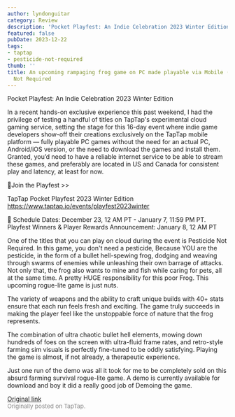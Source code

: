 ```yaml
---
author: lyndonguitar
category: Review
description: 'Pocket Playfest: An Indie Celebration 2023 Winter Edition'
featured: false
pubDate: 2023-12-22
tags:
- taptap
- pesticide-not-required
thumb: ''
title: An upcoming rampaging frog game on PC made playable via Mobile (Cloud) | Pesticide
  Not Required
---
```


Pocket Playfest: An Indie Celebration 2023 Winter Edition

In a recent hands-on exclusive experience this past weekend, I had the privilege of testing a handful of titles on TapTap's experimental cloud gaming service, setting the stage for this 16-day event where indie game developers show-off their creations exclusively on the TapTap mobile platform — fully playable PC games without the need for an actual PC, Android/iOS version, or the need to download the games and install them.  Granted, you’d need to have a reliable internet service to be able to stream these games, and preferably are located in US and Canada for consistent play and latency, at least for now.

🔗Join the Playfest >>

TapTap Pocket Playfest 2023 Winter Edition
https://www.taptap.io/events/playfest2023winter

📅 Schedule
Dates: December 23, 12 AM PT - January 7, 11:59 PM PT.
Playfest Winners & Player Rewards Announcement: January 8, 12 AM PT

One of the titles that you can play on cloud during the event is Pesticide Not Required. In this game, you don't need a pesticide, Because YOU are the pesticide, in the form of a bullet hell-spewing frog, dodging and weaving through swarms of enemies while unleashing their own barrage of attacks. Not only that, the frog also wants to mine and fish while caring for pets, all at the same time. A pretty HUGE responsibility for this poor Frog. This upcoming rogue-lite game is just nuts.

The variety of weapons and the ability to craft unique builds with 40+ stats ensure that each run feels fresh and exciting. The game truly succeeds in making the player feel like the unstoppable force of nature that the frog represents.

The combination of ultra chaotic bullet hell elements, mowing down hundreds of foes on the screen with ultra-fluid frame rates, and retro-style farming sim visuals is perfectly fine-tuned to be oddly satisfying. Playing the game is almost, if not already, a therapeutic experience.

Just one run of the demo was all it took for me to be completely sold on this absurd farming survival rogue-lite game. A demo is currently available for download and boy it did a really good job of Demoing the game.

[Original link](https://www.taptap.io/post/6654264)<br><span style="font-size: 0.95em; color: #888;">Originally posted on TapTap.</span>